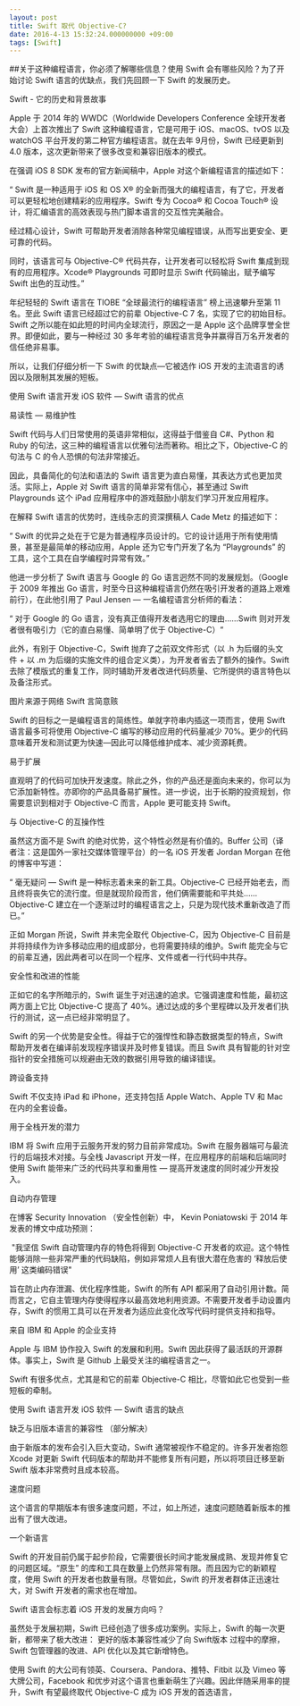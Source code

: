 ```yaml
---
layout: post
title: Swift 取代 Objective-C?
date: 2016-4-13 15:32:24.000000000 +09:00
tags: [Swift]
---
```



##关于这种编程语言，你必须了解哪些信息？使用 Swift 会有哪些风险？为了开始讨论 Swift 语言的优缺点，我们先回顾一下 Swift 的发展历史。

Swift - 它的历史和背景故事

Apple 于 2014 年的 WWDC（Worldwide Developers Conference 全球开发者大会）上首次推出了 Swift 这种编程语言，它是可用于 iOS、macOS、tvOS 以及 watchOS 平台开发的第二种官方编程语言。就在去年 9月份，Swift 已经更新到 4.0 版本，这次更新带来了很多改变和兼容旧版本的模式。

在强调 iOS 8 SDK 发布的官方新闻稿中，Apple 对这个新编程语言的描述如下：

“ Swift 是一种适用于 iOS 和 OS X® 的全新而强大的编程语言，有了它，开发者可以更轻松地创建精彩的应用程序。Swift 专为 Cocoa® 和 Cocoa Touch® 设计，将汇编语言的高效表现与热门脚本语言的交互性完美融合。

经过精心设计，Swift 可帮助开发者消除各种常见编程错误，从而写出更安全、更可靠的代码。

同时，该语言可与 Objective-C® 代码共存，让开发者可以轻松将 Swift 集成到现有的应用程序。Xcode® Playgrounds 可即时显示 Swift 代码输出，赋予编写 Swift 出色的互动性。”

年纪轻轻的 Swift 语言在 TIOBE “全球最流行的编程语言” 榜上迅速攀升至第 11 名。至此 Swift 语言已经超过它的前辈 Objective-C 7 名，实现了它的初始目标。Swift 之所以能在如此短的时间内全球流行，原因之一是 Apple 这个品牌享誉全世界。即便如此，要与一种经过 30 多年考验的编程语言竞争并赢得百万名开发者的信任绝非易事。

所以，让我们仔细分析一下 Swift 的优缺点—它被选作 iOS 开发的主流语言的诱因以及限制其发展的短板。

使用 Swift 语言开发 iOS 软件 — Swift 语言的优点

易读性 — 易维护性

Swift 代码与人们日常使用的英语非常相似，这得益于借鉴自 C#、Python 和 Ruby 的句法，这三种的编程语言以优雅句法而著称。相比之下，Objective-C 的句法与 C 的令人恐惧的句法非常接近。

因此，具备简化的句法和语法的 Swift 语言更为直白易懂，其表达方式也更加灵活。实际上，Apple 对 Swift 语言的简单非常有信心，甚至通过 Swift Playgrounds 这个 iPad 应用程序中的游戏鼓励小朋友们学习开发应用程序。

在解释 Swift 语言的优势时，连线杂志的资深撰稿人 Cade Metz 的描述如下：

“ Swift 的优异之处在于它是为普通程序员设计的。它的设计适用于所有使用情景，甚至是最简单的移动应用，Apple 还为它专门开发了名为 “Playgrounds” 的工具，这个工具在自学编程时异常有效。”

他进一步分析了 Swift 语言与 Google 的 Go 语言迥然不同的发展规划。（Google 于 2009 年推出 Go 语言，时至今日这种编程语言仍然在吸引开发者的道路上艰难前行），在此他引用了 Paul Jensen — 一名编程语言分析师的看法：

“ 对于 Google 的 Go 语言，没有真正值得开发者选用它的理由……Swift 则对开发者很有吸引力（它的直白易懂、简单明了优于 Objective-C）“

此外，有别于 Objective-C，Swift 抛弃了之前双文件形式（以 .h 为后缀的头文件 + 以 .m 为后缀的实施文件的组合定义类），为开发者省去了额外的操作。Swift 去除了模版式的重复工作，同时辅助开发者改进代码质量、它所提供的语言特色以及备注形式。

图片来源于网络
Swift 言简意赅

Swift 的目标之一是编程语言的简练性。单就字符串内插这一项而言，使用 Swift 语言最多可将使用 Objective-C 编写的移动应用的代码量减少 70%。更少的代码意味着开发和测试更为快速—因此可以降低维护成本、减少资源耗费。

易于扩展

直观明了的代码可加快开发速度。除此之外，你的产品还是面向未来的，你可以为它添加新特性。亦即你的产品具备易扩展性。进一步说，出于长期的投资规划，你需要意识到相对于 Objective-C 而言，Apple 更可能支持 Swift。

与 Objective-C 的互操作性

虽然这方面不是 Swift 的绝对优势，这个特性必然是有价值的。Buffer 公司（译者注：这是国外一家社交媒体管理平台）的一名 iOS 开发者 Jordan Morgan 在他的博客中写道：

“ 毫无疑问 — Swift 是一种标志着未来的新工具。Objective-C 已经开始老去，而且终将丧失它的流行度。但是就现阶段而言，他们俩需要能和平共处……Objective-C 建立在一个逐渐过时的编程语言之上，只是为现代技术重新改造了而已。”

正如 Morgan 所说，Swift 并未完全取代 Objective-C，因为 Objective-C 目前是并将持续作为许多移动应用的组成部分，也将需要持续的维护。Swift 能完全与它的前辈互通，因此两者可以在同一个程序、文件或者一行代码中共存。

安全性和改进的性能

正如它的名字所暗示的，Swift 诞生于对迅速的追求。它强调速度和性能，最初这两方面上它比 Objective-C 提高了 40%。通过达成的多个里程碑以及开发者们执行的测试，这一点已经非常明显了。

Swift 的另一个优势是安全性。得益于它的强悍性和静态数据类型的特点，Swift 帮助开发者在编译前发现程序错误并及时修复错误。而且 Swift 具有智能的针对空指针的安全措施可以规避由无效的数据引用导致的编译错误。

跨设备支持

Swift 不仅支持 iPad 和 iPhone，还支持包括 Apple Watch、Apple TV 和 Mac 在内的全套设备。

用于全栈开发的潜力

IBM 将 Swift 应用于云服务开发的努力目前非常成功。Swift 在服务器端可与最流行的后端技术对接。与全栈 Javascript 开发一样，在应用程序的前端和后端同时使用 Swift 能带来广泛的代码共享和重用性 — 提高开发速度的同时减少开发投入。

自动内存管理

在博客 Security Innovation （安全性创新）中， Kevin Poniatowski 于 2014 年发表的博文中成功预测：

 "我坚信 Swift 自动管理内存的特色将得到 Objective-C 开发者的欢迎。这个特性能够消除一些非常严重的代码缺陷，例如非常烦人且有很大潜在危害的 ‘释放后使用’ 这类编码错误"

旨在防止内存泄漏、优化程序性能，Swift 的所有 API 都采用了自动引用计数。简而言之，它自主管理内存使得程序以最高效地利用资源。不需要开发者手动设置内存，Swift 的惯用工具可以在开发者为适应此变化改写代码时提供支持和指导。

来自 IBM 和 Apple 的企业支持

Apple 与 IBM 协作投入 Swift 的发展和利用。Swift 因此获得了最活跃的开源群体。事实上，Swift 是 Github 上最受关注的编程语言之一。

Swift 有很多优点，尤其是和它的前辈 Objective-C 相比，尽管如此它也受到一些短板的牵制。

使用 Swift 语言开发 iOS 软件 — Swift 语言的缺点

缺乏与旧版本语言的兼容性 （部分解决）

由于新版本的发布会引入巨大变动，Swift 通常被视作不稳定的。许多开发者抱怨 Xcode 对更新 Swift 代码版本的帮助并不能修复所有问题，所以将项目迁移至新 Swift 版本非常费时且成本较高。

速度问题

这个语言的早期版本有很多速度问题，不过，如上所述，速度问题随着新版本的推出有了很大改进。

一个新语言

Swift 的开发目前仍属于起步阶段，它需要很长时间才能发展成熟、发现并修复它的问题区域。“原生” 的库和工具在数量上仍然非常有限。而且因为它的新颖程度，使用 Swift 的开发者也数量有限。尽管如此，Swift 的开发者群体正迅速壮大，对 Swift 开发者的需求也在增加。

Swift 语言会标志着 iOS 开发的发展方向吗？

虽然处于发展初期，Swift 已经创造了很多成功案例。实际上，Swift 的每一次更新，都带来了极大改进： 更好的版本兼容性减少了向 Swift版本 过程中的摩擦，Swift 包管理器的改进、API 优化以及其它新增特色。

使用 Swift 的大公司有领英、Coursera、Pandora、推特、Fitbit 以及 Vimeo 等大牌公司，Facebook 和优步对这个语言也重新萌生了兴趣。因此伴随采用率的提升，Swift 有望最终取代 Objective-C 成为 iOS 开发的首选语言，


